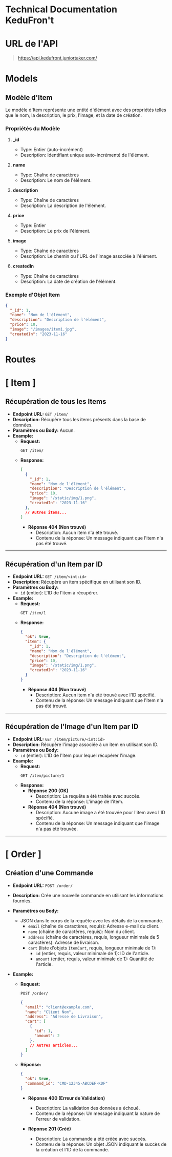 # Technical Documentation KeduFron't

# URL de l'API

> https://api.kedufront.juniortaker.com/

# Models

## Modèle d'Item

Le modèle d'Item représente une entité d'élément avec des propriétés telles que le nom, la description, le prix, l'image, et la date de création.

### Propriétés du Modèle

1. **_id**
   - Type: Entier (auto-incrément)
   - Description: Identifiant unique auto-incrémenté de l'élément.


2. **name**
   - Type: Chaîne de caractères
   - Description: Le nom de l'élément.

3. **description**
   - Type: Chaîne de caractères
   - Description: La description de l'élément.

4. **price**
   - Type: Entier
   - Description: Le prix de l'élément.

5. **image**
   - Type: Chaîne de caractères
   - Description: Le chemin ou l'URL de l'image associée à l'élément.

6. **createdIn**
   - Type: Chaîne de caractères
   - Description: La date de création de l'élément.

### Exemple d'Objet Item

```json
{
  "_id": 1,
  "name": "Nom de l'élément",
  "description": "Description de l'élément",
  "price": 10,
  "image": "/images/item1.jpg",
  "createdIn": "2023-11-16"
}
```

# Routes

# [ Item ]

## Récupération de tous les Items

- **Endpoint URL:** `GET /item/`
- **Description:** Récupère tous les items présents dans la base de données.
- **Paramètres ou Body:** Aucun.
- **Example:**
  - **Request:**
    ```http
    GET /item/
    ```
  - **Response:**
    ```json
    [
      {
        "_id": 1,
        "name": "Nom de l'élément",
        "description": "Description de l'élément",
        "price": 10,
        "image": "/static/img/1.png",
        "createdIn": "2023-11-16"
      },
      // Autres items...
    ]
    ```
    - **Réponse 404 (Non trouvé)**
      - Description: Aucun item n'a été trouvé.
      - Contenu de la réponse: Un message indiquant que l'item n'a pas été trouvé.

---

## Récupération d'un Item par ID

- **Endpoint URL:** `GET /item/<int:id>`
- **Description:** Récupère un item spécifique en utilisant son ID.
- **Paramètres ou Body:**
  - `id` (entier): L'ID de l'item à récupérer.
- **Example:**
  - **Request:**
    ```http
    GET /item/1
    ```
  - **Response:**
    ```json
    {
      "ok": true,
      "item": {
        "_id": 1,
        "name": "Nom de l'élément",
        "description": "Description de l'élément",
        "price": 10,
        "image": "/static/img/1.png",
        "createdIn": "2023-11-16"
      }
    }
    ```
    - **Réponse 404 (Non trouvé)**
      - Description: Aucun item n'a été trouvé avec l'ID spécifié.
      - Contenu de la réponse: Un message indiquant que l'item n'a pas été trouvé.

---

## Récupération de l'Image d'un Item par ID

- **Endpoint URL:** `GET /item/picture/<int:id>`
- **Description:** Récupère l'image associée à un item en utilisant son ID.
- **Paramètres ou Body:**
  - `id` (entier): L'ID de l'item pour lequel récupérer l'image.
- **Example:**
  - **Request:**
    ```http
    GET /item/picture/1
    ```
  - **Response:**
    - **Réponse 200 (OK)**
      - Description: La requête a été traitée avec succès.
      - Contenu de la réponse: L'image de l'item.
    - **Réponse 404 (Non trouvé)**
      - Description: Aucune image a été trouvée pour l'item avec l'ID spécifié.
      - Contenu de la réponse: Un message indiquant que l'image n'a pas été trouvée.

---

# [ Order ]


## Création d'une Commande

- **Endpoint URL:** `POST /order/`
- **Description:** Crée une nouvelle commande en utilisant les informations fournies.
- **Paramètres ou Body:**
  - JSON dans le corps de la requête avec les détails de la commande.
    - `email` (chaîne de caractères, requis): Adresse e-mail du client.
    - `name` (chaîne de caractères, requis): Nom du client.
    - `address` (chaîne de caractères, requis, longueur minimale de 5 caractères): Adresse de livraison.
    - `cart` (liste d'objets `ItemCart`, requis, longueur minimale de 1):
      - `id` (entier, requis, valeur minimale de 1): ID de l'article.
      - `amount` (entier, requis, valeur minimale de 1): Quantité de l'article.

- **Example:**
  - **Request:**
    ```http
    POST /order/
    ```
    ```json
    {
      "email": "client@example.com",
      "name": "Client Nom",
      "address": "Adresse de Livraison",
      "cart": [
        {
          "id": 1,
          "amount": 2
        },
        // Autres articles...
      ]
    }
    ```
  - **Réponse:**
    ```json
    {
      "ok": true,
      "command_id": "CMD-12345-ABCDEF-KDF"
    }
    ```

    - **Réponse 400 (Erreur de Validation)**
      - Description: La validation des données a échoué.
      - Contenu de la réponse: Un message indiquant la nature de l'erreur de validation.

    - **Réponse 201 (Créé)**
      - Description: La commande a été créée avec succès.
      - Contenu de la réponse: Un objet JSON indiquant le succès de la création et l'ID de la commande.
